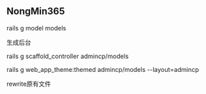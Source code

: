 ## NongMin365

rails g model models 


生成后台

rails g scaffold_controller admincp/models

rails g web_app_theme:themed admincp/models --layout=admincp 

rewrite原有文件
